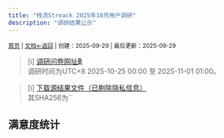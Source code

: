 ```yaml
---
title: "栈流Streack 2025年10月用户调研"
description: "调研结果公示"
---
```

<small id="old_menu"><a href="/Streack/">首页</a> | <a href="/Streack/doc/">文档</a></small><small><a href="../../">←返回</a> |
 创建：2025-09-29 | 最后更新：2025-09-29</small><br>

> [i] [调研问卷网址฿]()<br>
> 调研时间为UTC+8 2025-10-25 00:00 至 2025-11-01 01:00。

> [i] [下载源结果文件（已剔除隐私信息）](./.csv)<br>其SHA256为``

## 满意度统计


<script src="https://rs.kdxiaoyi.top/res/scripts/js/sober@1.0.6.min.js"></script><script src="https://kdxiaoyi.top/Streack/_page/js/pmd.js"></script><script src="https://rs.kdxiaoyi.top/res/scripts/js/pmd-reRender.min.js"></script>